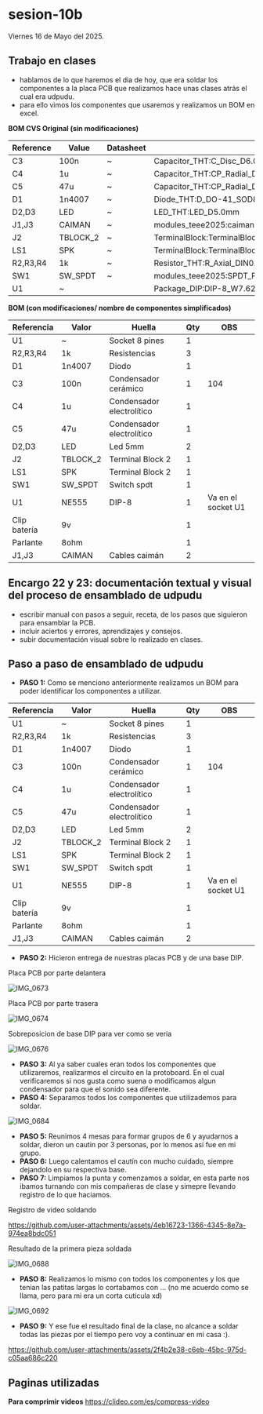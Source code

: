 # sesion-10b

Viernes 16 de Mayo del 2025.

## Trabajo en clases

- hablamos de lo que haremos el dia de hoy, que era soldar los componentes a la placa PCB que realizamos hace unas clases atrás el cual era udpudu.
- para ello vimos los componentes que usaremos y realizamos un BOM en excel.

**BOM CVS Original (sin modificaciones)**

|Reference|Value                        |Datasheet|Footprint                                    |Qty|DNP|
|---------|-----------------------------|---------|---------------------------------------------|---|---|
|C3       |100n                         |~        |Capacitor_THT:C_Disc_D6.0mm_W2.5mm_P5.00mm   |1  |   |
|C4       |1u                           |~        |Capacitor_THT:CP_Radial_D6.3mm_P2.50mm       |1  |   |
|C5       |47u                          |~        |Capacitor_THT:CP_Radial_D6.3mm_P2.50mm       |1  |   |
|D1       |1n4007                       |~        |Diode_THT:D_DO-41_SOD81_P10.16mm_Horizontal  |1  |   |
|D2,D3    |LED                          |~        |LED_THT:LED_D5.0mm                           |2  |   |
|J1,J3    |CAIMAN                       |~        |modules_teee2025:caiman                      |2  |   |
|J2       |TBLOCK_2                     |~        |TerminalBlock:TerminalBlock_MaiXu_MX126-5.0-02P_1x02_P5.00mm|1  |   |
|LS1      |SPK                          |~        |TerminalBlock:TerminalBlock_MaiXu_MX126-5.0-02P_1x02_P5.00mm|1  |   |
|R2,R3,R4 |1k                           |~        |Resistor_THT:R_Axial_DIN0207_L6.3mm_D2.5mm_P10.16mm_Horizontal|3  |   |
|SW1      |SW_SPDT                      |~        |modules_teee2025:SPDT_PCB_small_P2.5mm       |1  |   |
|U1       |~                            |         |Package_DIP:DIP-8_W7.62mm_Socket_LongPads    |1  |   |

**BOM (con modificaciones/ nombre de componentes simplificados)**

|Referencia  |Valor   |Huella                   |Qty|OBS               |
|------------|--------|-------------------------|---|------------------|
|U1          |~       |Socket 8 pines           |1  |                  |
|R2,R3,R4    |1k      |Resistencias             |3  |                  |
|D1          |1n4007  |Diodo                    |1  |                  |
|C3          |100n    |Condensador cerámico     |1  |104               |
|C4          |1u      |Condensador electrolítico|1  |                  |
|C5          |47u     |Condensador electrolítico|1  |                  |
|D2,D3       |LED     |Led 5mm                  |2  |                  |
|J2          |TBLOCK_2|Terminal Block 2         |1  |                  |
|LS1         |SPK     |Terminal Block 2         |1  |                  |
|SW1         |SW_SPDT |Switch spdt              |1  |                  |
|U1          |NE555   |DIP-8                    |1  |Va en el socket U1|
|Clip batería|9v      |                         |1  |                  |
|Parlante    |8ohm    |                         |1  |                  |
|J1,J3       |CAIMAN  |Cables caimán            |2  |                  |

## Encargo 22 y 23: documentación textual y visual del proceso de ensamblado de udpudu

- escribir manual con pasos a seguir, receta, de los pasos que siguieron para ensamblar la PCB.
- incluir aciertos y errores, aprendizajes y consejos.
- subir documentación visual sobre lo realizado en clases.

## Paso a paso de ensamblado de udpudu

- **PASO 1:** Como se menciono anteriormente realizamos un BOM para poder identificar los componentes a utilizar.

|Referencia  |Valor   |Huella                   |Qty|OBS               |
|------------|--------|-------------------------|---|------------------|
|U1          |~       |Socket 8 pines           |1  |                  |
|R2,R3,R4    |1k      |Resistencias             |3  |                  |
|D1          |1n4007  |Diodo                    |1  |                  |
|C3          |100n    |Condensador cerámico     |1  |104               |
|C4          |1u      |Condensador electrolítico|1  |                  |
|C5          |47u     |Condensador electrolítico|1  |                  |
|D2,D3       |LED     |Led 5mm                  |2  |                  |
|J2          |TBLOCK_2|Terminal Block 2         |1  |                  |
|LS1         |SPK     |Terminal Block 2         |1  |                  |
|SW1         |SW_SPDT |Switch spdt              |1  |                  |
|U1          |NE555   |DIP-8                    |1  |Va en el socket U1|
|Clip batería|9v      |                         |1  |                  |
|Parlante    |8ohm    |                         |1  |                  |
|J1,J3       |CAIMAN  |Cables caimán            |2  |                  |

- **PASO 2:** Hicieron entrega de nuestras placas PCB y de una base DIP.

Placa PCB por parte delantera

![IMG_0673](https://github.com/user-attachments/assets/e6cdaadf-e8d6-41fc-ad58-3be27bef1698)

Placa PCB por parte trasera

![IMG_0674](https://github.com/user-attachments/assets/3461efb5-36a6-486c-b73a-44d0007f3209)

Sobreposicion de base DIP para ver como se veria

![IMG_0676](https://github.com/user-attachments/assets/2202dcc7-ec4d-4a49-94d2-00dee0aac6d8)

- **PASO 3:** Al ya saber cuales eran todos los componentes que utilizaremos, realizarmos el circuito en la protoboard. En el cual verificaremos si nos gusta como suena o modificamos algun condensador para que el sonido sea diferente.
- **PASO 4:** Separamos todos los componentes que utilizademos para soldar.

![IMG_0684](https://github.com/user-attachments/assets/ce61f141-ebeb-4b97-b75d-2ee8ddd472cb)

- **PASO 5:** Reunimos 4 mesas para formar grupos de 6 y ayudarnos a soldar, dieron un cautin por 3 personas, por lo menos así fue en mi grupo. 
- **PASO 6:** Luego calentamos el cautín con mucho cuidado, siempre dejandolo en su respectiva base.
- **PASO 7:** Limpiamos la punta y comenzamos a soldar, en esta parte nos ibamos turnando con mis compañeras de clase y simepre llevando registro de lo que haciamos.

Registro de video soldando

https://github.com/user-attachments/assets/4eb16723-1366-4345-8e7a-974ea8bdc051

Resultado de la primera pieza soldada

![IMG_0688](https://github.com/user-attachments/assets/8a915493-6454-45f7-bd8f-f9d7dfde4c58)

- **PASO 8:** Realizamos lo mismo con todos los componentes y los que tenian las patitas largas lo cortabamos con ... (no me acuerdo como se llama, pero para mi era un corta cuticula xd)

![IMG_0692](https://github.com/user-attachments/assets/41884cbb-ae6d-49df-ae41-321398e0af8f)

- **PASO 9:** Y ese fue el resultado final de la clase, no alcance a soldar todas las piezas por el tiempo pero voy a continuar en mi casa :). 

https://github.com/user-attachments/assets/2f4b2e38-c6eb-45bc-975d-c05aa686c220

## Paginas utilizadas

**Para comprimir videos** https://clideo.com/es/compress-video
